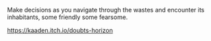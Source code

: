 Make decisions as you navigate through the wastes and encounter its inhabitants, some friendly some fearsome.

https://kaaden.itch.io/doubts-horizon
